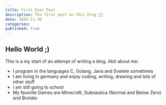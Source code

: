 ```yaml
---
title: First Ever Post
description: The first post on this blog 🎊🎊
date: 2024-11-30
categories:
published: true
---
```


## Hello World ;)

This is a my start of an attempt of writing a blog.
Abit about me:

- I program in the languages C, Golang, Java and Svelete sometimes
- I am living in germany and enjoy coding, writing, drawing and lots of other stuff
- I am still going to school
- My favorite Games are Minecraft, Subnautica (Normal and Below Zero) and Brotato
